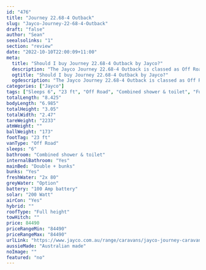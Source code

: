 ```yaml
---
id: "476"
title: "Journey 22.68-4 Outback"
slug: "Jayco-Journey-22-68-4-Outback"
draft: "false"
author: "Sean"
seealsolinks: "1"
section: "review"
date: "2022-10-10T22:00:09+11:00"
meta:
  title: "Should I buy Journey 22.68-4 Outback by Jayco?"
  description: "The Jayco Journey 22.68-4 Outback is classed as Off Road, and sleeps 6 people. It is Australian made and comes in at 23 ft. It generally has Combined shower & toilet."
  ogtitle: "Should I buy Journey 22.68-4 Outback by Jayco?"
  ogdescription: "The Jayco Journey 22.68-4 Outback is classed as Off Road, and sleeps 6 people. It is Australian made and comes in at 23 ft. It generally has Combined shower & toilet."
categories: ["Jayco"]
tags: ["Sleeps 6", "23 ft", "Off Road", "Combined shower & toilet", "Full height", "80 - 100k", "Australian made"]
totalLength: "8.425"
bodyLength: "6.985"
totalHeight: "3.05"
totalWidth: "2.47"
tareWeight: "2233"
atmWeight: ""
ballWeight: "173"
footTag: "23 ft"
vanType: "Off Road"
sleeps: "6"
bathroom: "Combined shower & toilet"
internalBathroom: "Yes"
mainBed: "Double + bunks"
bunks: "Yes"
freshWater: "2x 80"
greyWater: "Option"
battery: "100 Amp battery"
solar: "200 Watt"
airCon: "Yes"
hybrid: ""
roofType: "Full height"
towHitch: ""
price: 84490
priceRangeMin: "84490"
priceRangeMax: "84490"
urlLink: "https://www.jayco.com.au/range/caravans/jayco-journey-caravan/floor-plans/outback/journey-2268-4objy-my22"
aussieMade: "Australian made"
noImage: ""
featured: "no"
---
```

